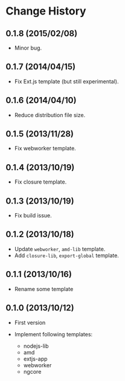 Change History
=================

## 0.1.8 (2015/02/08)

* Minor bug. 

## 0.1.7 (2014/04/15)

* Fix Ext.js template (but still experimental).

## 0.1.6 (2014/04/10)

* Reduce distribution file size.

## 0.1.5 (2013/11/28)

* Fix webworker template.

## 0.1.4 (2013/10/19)

* Fix closure template.

## 0.1.3 (2013/10/19)

* Fix build issue.

## 0.1.2 (2013/10/18)

* Update `webworker`, `amd-lib` template.
* Add `closure-lib`, `export-global` template.

## 0.1.1 (2013/10/16)

* Rename some template

## 0.1.0 (2013/10/12)

* First version
* Implement following templates:

    * nodejs-lib
    * amd
    * extjs-app
    * webworker
    * ngcore
